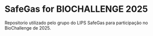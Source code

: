 # SafeGas for BIOCHALLENGE 2025

Repositorio utilizado pelo grupo do LIPS SafeGas para participação no BioChallenge de 2025.
